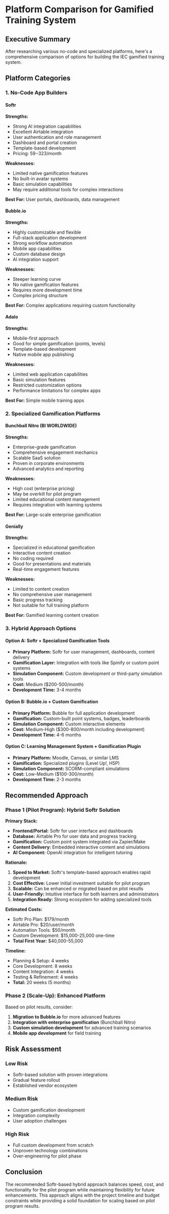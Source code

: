 # Platform Comparison for Gamified Training System

## Executive Summary

After researching various no-code and specialized platforms, here's a comprehensive comparison of options for building the IEC gamified training system.

## Platform Categories

### 1. No-Code App Builders

#### Softr
**Strengths:**
- Strong AI integration capabilities
- Excellent Airtable integration
- User authentication and role management
- Dashboard and portal creation
- Template-based development
- Pricing: $59-$323/month

**Weaknesses:**
- Limited native gamification features
- No built-in avatar systems
- Basic simulation capabilities
- May require additional tools for complex interactions

**Best For:** User portals, dashboards, data management

#### Bubble.io
**Strengths:**
- Highly customizable and flexible
- Full-stack application development
- Strong workflow automation
- Mobile app capabilities
- Custom database design
- AI integration support

**Weaknesses:**
- Steeper learning curve
- No native gamification features
- Requires more development time
- Complex pricing structure

**Best For:** Complex applications requiring custom functionality

#### Adalo
**Strengths:**
- Mobile-first approach
- Good for simple gamification (points, levels)
- Template-based development
- Native mobile app publishing

**Weaknesses:**
- Limited web application capabilities
- Basic simulation features
- Restricted customization options
- Performance limitations for complex apps

**Best For:** Simple mobile training apps

### 2. Specialized Gamification Platforms

#### Bunchball Nitro (BI WORLDWIDE)
**Strengths:**
- Enterprise-grade gamification
- Comprehensive engagement mechanics
- Scalable SaaS solution
- Proven in corporate environments
- Advanced analytics and reporting

**Weaknesses:**
- High cost (enterprise pricing)
- May be overkill for pilot program
- Limited educational content management
- Requires integration with learning systems

**Best For:** Large-scale enterprise gamification

#### Genially
**Strengths:**
- Specialized in educational gamification
- Interactive content creation
- No coding required
- Good for presentations and materials
- Real-time engagement features

**Weaknesses:**
- Limited to content creation
- No comprehensive user management
- Basic progress tracking
- Not suitable for full training platform

**Best For:** Gamified learning content creation

### 3. Hybrid Approach Options

#### Option A: Softr + Specialized Gamification Tools
- **Primary Platform:** Softr for user management, dashboards, content delivery
- **Gamification Layer:** Integration with tools like Spinify or custom point systems
- **Simulation Component:** Custom development or third-party simulation tools
- **Cost:** Medium ($200-500/month)
- **Development Time:** 3-4 months

#### Option B: Bubble.io + Custom Gamification
- **Primary Platform:** Bubble for full application development
- **Gamification:** Custom-built point systems, badges, leaderboards
- **Simulation Component:** Custom interactive elements
- **Cost:** Medium-High ($300-800/month including development)
- **Development Time:** 4-6 months

#### Option C: Learning Management System + Gamification Plugin
- **Primary Platform:** Moodle, Canvas, or similar LMS
- **Gamification:** Specialized plugins (Level Up!, H5P)
- **Simulation Component:** SCORM-compliant simulations
- **Cost:** Low-Medium ($100-300/month)
- **Development Time:** 2-3 months

## Recommended Approach

### Phase 1 (Pilot Program): Hybrid Softr Solution

**Primary Stack:**
- **Frontend/Portal:** Softr for user interface and dashboards
- **Database:** Airtable Pro for user data and progress tracking
- **Gamification:** Custom point system integrated via Zapier/Make
- **Content Delivery:** Embedded interactive content and simulations
- **AI Component:** OpenAI integration for intelligent tutoring

**Rationale:**
1. **Speed to Market:** Softr's template-based approach enables rapid development
2. **Cost Effective:** Lower initial investment suitable for pilot program
3. **Scalable:** Can be enhanced or migrated based on pilot results
4. **User-Friendly:** Intuitive interface for both learners and administrators
5. **Integration Ready:** Strong ecosystem for adding specialized tools

**Estimated Costs:**
- Softr Pro Plan: $179/month
- Airtable Pro: $20/user/month
- Automation Tools: $50/month
- Custom Development: $15,000-25,000 one-time
- **Total First Year:** $40,000-55,000

**Timeline:**
- Planning & Setup: 4 weeks
- Core Development: 8 weeks
- Content Integration: 4 weeks
- Testing & Refinement: 4 weeks
- **Total:** 20 weeks (5 months)

### Phase 2 (Scale-Up): Enhanced Platform

Based on pilot results, consider:
1. **Migration to Bubble.io** for more advanced features
2. **Integration with enterprise gamification** (Bunchball Nitro)
3. **Custom simulation development** for advanced training scenarios
4. **Mobile app development** for field training

## Risk Assessment

### Low Risk
- Softr-based solution with proven integrations
- Gradual feature rollout
- Established vendor ecosystem

### Medium Risk
- Custom gamification development
- Integration complexity
- User adoption challenges

### High Risk
- Full custom development from scratch
- Unproven technology combinations
- Over-engineering for pilot phase

## Conclusion

The recommended Softr-based hybrid approach balances speed, cost, and functionality for the pilot program while maintaining flexibility for future enhancements. This approach aligns with the project timeline and budget constraints while providing a solid foundation for scaling based on pilot program results.

